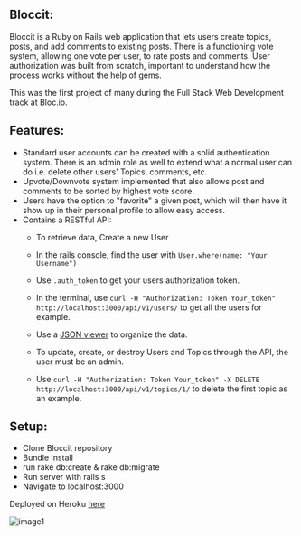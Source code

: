 ## Bloccit:

Bloccit is a Ruby on Rails web application that lets users create topics, posts, and add comments to existing posts.  There is a functioning vote system, allowing one vote per user, to rate posts and comments.  User authorization was built from scratch, important to understand how the process works without the help of gems.

This was the first project of many during the Full Stack Web Development track at Bloc.io.

## Features:

- Standard user accounts can be created with a solid authentication system.  There is an      admin role as well to extend what a normal user can do i.e. delete other users' Topics, comments, etc.
- Upvote/Downvote system implemented that also allows post and comments to be sorted by highest vote score.
- Users have the option to "favorite" a given post, which will then have it show up in their personal profile to allow easy access.
- Contains a RESTful API:
  - To retrieve data, Create a new User
  - In the rails console, find the user with ```User.where(name: "Your Username")```
  - Use ```.auth_token``` to get your users authorization token.
  - In the terminal, use ```curl -H "Authorization: Token Your_token" http://localhost:3000/api/v1/users/``` to get all the users for example.
  - Use a [JSON viewer](http://jsonviewer.stack.hu/) to organize the data.
  
  - To update, create, or destroy Users and Topics through the API, the user must be an admin.
  - Use ```curl -H "Authorization: Token Your_token" -X DELETE http://localhost:3000/api/v1/topics/1/``` to delete the first topic as an example.

## Setup:

- Clone Bloccit repository
- Bundle Install
- run rake db:create & rake db:migrate
- Run server with rails s
- Navigate to localhost:3000

Deployed on Heroku [here](https://arcane-depths-4489.herokuapp.com)

![image1](http://i392.photobucket.com/albums/pp9/gmb89/Screen%20Shot%202016-05-11%20at%2010.54.51%20PM_zps52y4vuen.png)
